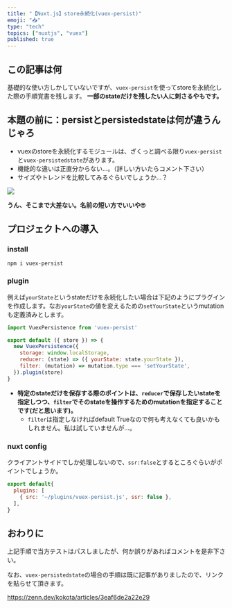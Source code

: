 ```yaml
---
title: "【Nuxt.js】store永続化(vuex-persist)"
emoji: "📥"
type: "tech"
topics: ["nuxtjs", "vuex"]
published: true
---
```


## この記事は何
基礎的な使い方しかしていないですが、`vuex-persist`を使ってstoreを永続化した際の手順覚書を残します。
**一部のstateだけを残したい人に刺さるやもです。**

## 本題の前に：persistとpersistedstateは何が違うんじゃろ
- vuexのstoreを永続化するモジュールは、ざくっと調べる限り`vuex-persist`と`vuex-persistedstate`があります。
- 機能的な違いは正直分からない…。（詳しい方いたらコメント下さい）
- サイズやトレンドを比較してみるぐらいでしょうか…？

![](https://storage.googleapis.com/zenn-user-upload/afde878d861df6d6a542015b.png)

**うん、そこまで大差ない。名前の短い方でいいや🙄**

## プロジェクトへの導入
### install
```shell
npm i vuex-persist
```

### plugin
例えば`yourState`というstateだけを永続化したい場合は下記のようにプラグインを作成します。なお`yourState`の値を変えるための`setYourState`というmutationも定義済みとします。

```javascript:~/plugins/vuex-persist.js
import VuexPersistence from 'vuex-persist'

export default ({ store }) => {
  new VuexPersistence({
    storage: window.localStorage,
    reducer: (state) => ({ yourState: state.yourState }),
    filter: (mutation) => mutation.type === 'setYourState',
  }).plugin(store)
}
```

- **特定のstateだけを保存する際のポイントは、`reducer`で保存したいstateを指定しつつ、`filter`でそのstateを操作するためのmutationを指定することです(だと思います)。**
  - `filter`は指定しなければdefault Trueなので何も考えなくても良いかもしれません。私は試していませんが…。

### nuxt config
クライアントサイドでしか処理しないので、`ssr:false`とするところぐらいがポイントでしょうか。

```javascript:~/nuxt.config.js
export default{
  plugins: [
    { src: '~/plugins/vuex-persist.js', ssr: false },
  ],
}
```

## おわりに
上記手順で当方テストはパスしましたが、何か誤りがあればコメントを是非下さい。


なお、`vuex-persistedstate`の場合の手順は既に記事がありましたので、リンクを貼らせて頂きます。

https://zenn.dev/kokota/articles/3eaf6de2a22e29